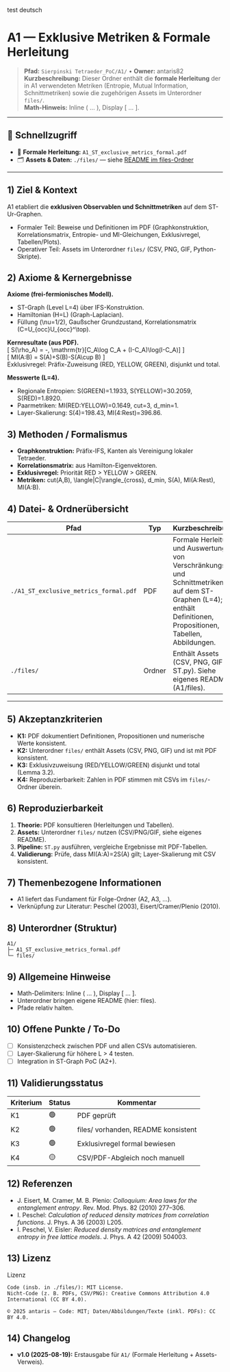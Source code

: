 test deutsch
# A1 — Exklusive Metriken & Formale Herleitung

> **Pfad:** `Sierpinski Tetraeder_PoC/A1/` • **Owner:** antaris82  
> **Kurzbeschreibung:** Dieser Ordner enthält die **formale Herleitung** der in A1 verwendeten Metriken (Entropie, Mutual Information, Schnittmetriken) sowie die zugehörigen Assets im Unterordner `files/`.  
> **Math-Hinweis:** Inline \( … \), Display \[ … \].

---

## 🔗 Schnellzugriff
- 📄 **Formale Herleitung:** `A1_ST_exclusive_metrics_formal.pdf`
- 🗂 **Assets & Daten:** `./files/` — siehe [README im files-Ordner](./files/README.md)

---

## 1) Ziel & Kontext
A1 etabliert die **exklusiven Observablen und Schnittmetriken** auf dem ST-Ur-Graphen.  
- Formaler Teil: Beweise und Definitionen im PDF (Graphkonstruktion, Korrelationsmatrix, Entropie- und MI-Gleichungen, Exklusivregel, Tabellen/Plots).  
- Operativer Teil: Assets im Unterordner `files/` (CSV, PNG, GIF, Python-Skripte).

## 2) Axiome & Kernergebnisse
**Axiome (frei-fermionisches Modell).**  
- ST-Graph (Level L=4) über IFS-Konstruktion.  
- Hamiltonian \(H=L\) (Graph-Laplacian).  
- Füllung \(\nu=1/2\), Gaußscher Grundzustand, Korrelationsmatrix \(C=U_{occ}U_{occ}^\top\).  

**Kernresultate (aus PDF).**  
\[ S(\rho_A) = -\, \mathrm{tr}[C_A\log C_A + (I-C_A)\log(I-C_A)] \]  
\[ MI(A:B) = S(A)+S(B)-S(A\cup B) \]  
Exklusivregel: Präfix-Zuweisung (RED, YELLOW, GREEN), disjunkt und total.  

**Messwerte (L=4).**  
- Regionale Entropien: S(GREEN)=1.1933, S(YELLOW)=30.2059, S(RED)=1.8920.  
- Paarmetriken: MI(RED:YELLOW)=0.1649, cut=3, d_min=1.  
- Layer-Skalierung: S(4)=198.43, MI(4:Rest)=396.86.

## 3) Methoden / Formalismus
- **Graphkonstruktion:** Präfix-IFS, Kanten als Vereinigung lokaler Tetraeder.  
- **Korrelationsmatrix:** aus Hamilton-Eigenvektoren.  
- **Exklusivregel:** Priorität RED > YELLOW > GREEN.  
- **Metriken:** cut(A,B), \langle|C|\rangle_{cross}, d_min, S(A), MI(A:Rest), MI(A:B).

## 4) Datei- & Ordnerübersicht
| Pfad | Typ | Kurzbeschreibung |
|---|---|---|
| `./A1_ST_exclusive_metrics_formal.pdf` | PDF | Formale Herleitung und Auswertung von Verschränkungs- und Schnittmetriken auf dem ST-Graphen (L=4); enthält Definitionen, Propositionen, Tabellen, Abbildungen. |
| `./files/` | Ordner | Enthält Assets (CSV, PNG, GIF, ST.py). Siehe eigenes README (A1/files). |

---

## 5) Akzeptanzkriterien
- **K1:** PDF dokumentiert Definitionen, Propositionen und numerische Werte konsistent.  
- **K2:** Unterordner `files/` enthält Assets (CSV, PNG, GIF) und ist mit PDF konsistent.  
- **K3:** Exklusivzuweisung (RED/YELLOW/GREEN) disjunkt und total (Lemma 3.2).  
- **K4:** Reproduzierbarkeit: Zahlen in PDF stimmen mit CSVs im `files/`-Ordner überein.

## 6) Reproduzierbarkeit
1. **Theorie:** PDF konsultieren (Herleitungen und Tabellen).  
2. **Assets:** Unterordner `files/` nutzen (CSV/PNG/GIF, siehe eigenes README).  
3. **Pipeline:** `ST.py` ausführen, vergleiche Ergebnisse mit PDF-Tabellen.  
4. **Validierung:** Prüfe, dass MI(A:A)=2S(A) gilt; Layer-Skalierung mit CSV konsistent.

## 7) Themenbezogene Informationen
- A1 liefert das Fundament für Folge-Ordner (A2, A3, …).  
- Verknüpfung zur Literatur: Peschel (2003), Eisert/Cramer/Plenio (2010).  

## 8) Unterordner (Struktur)
```
A1/
├─ A1_ST_exclusive_metrics_formal.pdf
└─ files/
```

## 9) Allgemeine Hinweise
- Math-Delimiters: Inline \( … \), Display \[ … \].  
- Unterordner bringen eigene README (hier: files).  
- Pfade relativ halten.

## 10) Offene Punkte / To-Do
- [ ] Konsistenzcheck zwischen PDF und allen CSVs automatisieren.  
- [ ] Layer-Skalierung für höhere L > 4 testen.  
- [ ] Integration in ST-Graph PoC (A2+).

## 11) Validierungsstatus
| Kriterium | Status | Kommentar |
|---|---|---|
| K1 | 🟢 | PDF geprüft |
| K2 | 🟢 | files/ vorhanden, README konsistent |
| K3 | 🟢 | Exklusivregel formal bewiesen |
| K4 | 🟡 | CSV/PDF-Abgleich noch manuell |

## 12) Referenzen
- J. Eisert, M. Cramer, M. B. Plenio: *Colloquium: Area laws for the entanglement entropy*. Rev. Mod. Phys. 82 (2010) 277–306.  
- I. Peschel: *Calculation of reduced density matrices from correlation functions*. J. Phys. A 36 (2003) L205.  
- I. Peschel, V. Eisler: *Reduced density matrices and entanglement entropy in free lattice models*. J. Phys. A 42 (2009) 504003.

## 13) Lizenz
Lizenz

    Code (insb. in ./files/): MIT License.
    Nicht-Code (z. B. PDFs, CSV/PNG): Creative Commons Attribution 4.0 International (CC BY 4.0).

    © 2025 antaris — Code: MIT; Daten/Abbildungen/Texte (inkl. PDFs): CC BY 4.0.

## 14) Changelog
- **v1.0 (2025-08-19):** Erstausgabe für `A1/` (Formale Herleitung + Assets-Verweis).
